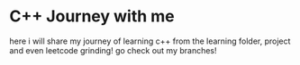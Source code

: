 # C++ Journey with me

 here i will share my journey of learning c++
 from the learning folder, project and even leetcode grinding!
 go check out my branches!

